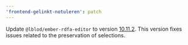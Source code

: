 ```yaml
---
'frontend-gelinkt-notuleren': patch
---
```


Update `@lblod/ember-rdfa-editor` to version [10.11.2](https://github.com/lblod/ember-rdfa-editor/releases/tag/v10.11.2). This version fixes issues related to the preservation of selections.
